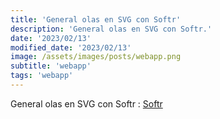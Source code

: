 ```yaml
---
title: 'General olas en SVG con Softr'
description: 'General olas en SVG con Softr.'
date: '2023/02/13'
modified_date: '2023/02/13'
image: /assets/images/posts/webapp.png
subtitle: 'webapp'
tags: 'webapp'
---
```


General olas en SVG con Softr : [Softr](https://www.softr.io/tools/svg-wave-generator)

